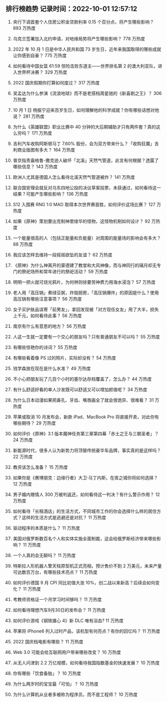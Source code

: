 
## 排行榜趋势 记录时间：2022-10-01 12:57:12
  
  1. 央行下调首套个人住房公积金贷款利率 0.15 个百分点，将产生哪些影响？ 893 万热度
    
  2. 乌克兰签署加入北约申请，对地缘局势将产生哪些影响？ 778 万热度
    
  3. 2022 年 10 月 1 日是中华人民共和国 73 岁生日，近年来我国取得的哪些成就让你感到自豪？ 775 万热度
    
  4. 如何看待中国女篮 61:59 惊险击败东道主——世界排名第 2 的澳大利亚队，进入世界杯决赛？ 329 万热度
    
  5. 2022 国庆假期你打算如何度过？ 317 万热度
    
  6. 吴孟达为什么参演《流浪地球》而不是老搭档周星驰的《新喜剧之王》？ 306 万热度
    
  7. 10 月 1 日 杨振宁迎来百岁生日，如何理解他的科学成就？你有哪些话想对他说？ 281 万热度
    
  8. 为什么《英雄联盟》职业比赛中 40 分钟的大后期辅助才只有两件套？真的这么穷吗？ 171 万热度
    
  9. 吉利汽车收购阿斯顿马丁 7.60% 股份，会为双方带来什么？「收购狂魔」吉利商业版图有多大？ 164 万热度
    
  10. 普京指责盎格鲁-撒克逊人破坏「北溪」天然气管道，此言有何根据？透露了哪些信息？ 143 万热度
    
  11. 欧洲人尤其是德国人怎么看待北溪天然气管道被炸？ 141 万热度
    
  12. 联合国安理会就反对乌东四地公投的决议草案投票，未获通过，如何看待这一结果？可能产生哪些影响？ 136 万热度
    
  13. S12 入围赛 RNG 1:0 MAD 取得本次世界赛首胜，如何评价这场比赛？ 127 万热度
    
  14. 如果《原神》策划要出克制神里绫华的怪物，这怪物机制如何设计？ 92 万热度
    
  15. 一个能量很高的人（包括正能量和负能量）对周围的能量场的影响会有多大？ 88 万热度
    
  16. 我应该怎样去维持一段摇摇欲坠的友谊？ 62 万热度
    
  17. 《原神》为什么神离开的蒙德建了教堂和大风神像，而与神同行的璃月却无专门的祭祀场所和常年进行的祭祀活动？ 59 万热度
    
  18. 明明一把火就可烧光鸦片，为何林则徐要劳神费力用海水浸泡？ 57 万热度
    
  19. 老人用「高压锅」煮绿豆粥，炸毁厨房，「高压锅爆炸」的原因是什么？使用高压锅有哪些注意事项？ 56 万热度
    
  20. 女子买护肤品误寄「前男友」，拿回发现被「对方现任女友」用了大半，损失上千元，如何看待此事？ 56 万热度
    
  21. 南京有什么有意思的地方？ 56 万热度
    
  22. 人这一生就一定要有一个交心的朋友吗？只有普通朋友不可以吗？ 55 万热度
    
  23. 有哪些惊艳你的诗词？ 55 万热度
    
  24. 有哪些看着像 PS 过的照片，实际却没有？ 54 万热度
    
  25. 钱学森放在现在是什么水准？ 49 万热度
    
  26. 不小心把朋友玩了几百个小时的塞尔达存档覆盖了，怎么办？ 44 万热度
    
  27. 有什么舒适好看的单人沙发既可以舒适又可以增加颜值呢？ 34 万热度
    
  28. 为什么日本动漫如果把鼻孔、牙齿、嘴唇画全了就会很诡异、很难看？ 31 万热度
    
  29. 苹果或取消 10 月发布会，新款 iPad、MacBook Pro 将直接开卖，对此你有哪些期待？ 29 万热度
    
  30. 如何评价《原神》3.1 版本魔神任务第三章第四幕「赤土之王与三朝圣者」？ 24 万热度
    
  31. 新能源时代，很多人认为新势力将顶替传统豪华车品牌，事实真的是这样吗？ 22 万热度
    
  32. 教资该怎么准备？ 15 万热度
    
  33. 如果你是《赛博朋克：边缘行者》大卫·马丁内斯，在夜之城你将如何选择？ 12 万热度
    
  34. 男子婚内赠情人 300 万被判返还，如何看待这一判决？有什么警示作用？ 12 万热度
    
  35. 如何看待「长租酒店」的生活方式，不同城市工作的你会选择什么样的居住方式？这样的生活方式是逃避还是对抗？ 11 万热度
    
  36. 驱动程序的本质是什么？ 11 万热度
    
  37. 美国对俄罗斯数百名个人和实体实施全面制裁，这会给俄罗斯经济带来哪些影响？ 11 万热度
    
  38. 一个人真的会无聊吗？ 11 万热度
    
  39. 特斯拉人形机器人擎天柱原型机正式亮相，预计售价不到 2 万美元，未来产量可达数百万台，有哪些技术亮点？ 11 万热度
    
  40. 如何评价德国 9 月 CPI 同比初值大涨 10%，创二战以来新高？后续会如何变化？ 11 万热度
    
  41. 考教师资格证一个月学习时间够吗？ 11 万热度
    
  42. 如何看待理想汽车9月30日的发布会？ 11 万热度
    
  43. 如何评价游戏《钢铁雄心 4》新 DLC 唯有浴血? 11 万热度
    
  44. 苹果将 iPhone6 列入过时产品，该机型有何亮点？有你的回忆吗？ 11 万热度
    
  45. 2022 国庆档电影有哪些？ 11 万热度
    
  46. Web 3.0 可能会给互联网用户带来哪些改变？ 10 万热度
    
  47. 从无人问津到 2.2 万亿规模，如何看待我国指数基金的快速发展？ 10 万热度
    
  48. 你有哪些「饮食备胎」？ 10 万热度
    
  49. 为什么两岁时的宝宝最「可怕」？ 10 万热度
    
  50. 为什么计算机从业者多被称为程序员，而不是工程师？ 10 万热度
    